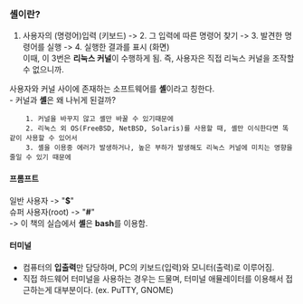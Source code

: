 ### 셸이란?
1. 사용자의 (명령어)입력 (키보드) -> 2. 그 입력에 따른 명령어 찾기  -> 3. 발견한 명령어를 실행 -> 4. 실행한 결과를 표시 (화면)   
이때, 이 3번은 **리눅스 커널**이 수행하게 됨. 즉, 사용자은 직접 리눅스 커널을 조작할 수 없으니까.   

사용자와 커널 사이에 존재하는 소프트웨어를 **셸**이라고 칭한다.   
    - 커널과 **셸**은 왜 나뉘게 된걸까?   
```
    1. 커널을 바꾸지 않고 셸만 바꿀 수 있기때문에   
    2. 리눅스 외 OS(FreeBSD, NetBSD, Solaris)를 사용할 때, 셸만 이식한다면 똑같이 사용할 수 있어서   
    3. 셸을 이용중 에러가 발생하거나, 높은 부하가 발생해도 리눅스 커널에 미치는 영향을 줄일 수 있기 때문에   
```   

#### 프롬프트
일반 사용자         -> "**$**"   
슈퍼 사용자(root)   -> "**#**"  
    -> 이 책의 실습에서 **셸**은 **bash**를 이용함.   

#### 터미널
- 컴퓨터의 **입출력**만 담당하며, PC의 키보드(입력)와 모니터(출력)로 이루어짐.   
- 직접 하드웨어 터미널을 사용하는 경우는 드물며, 터미널 애뮬레이터를 이용해서 접근하는게 대부분이다. (ex. PuTTY, GNOME)   
